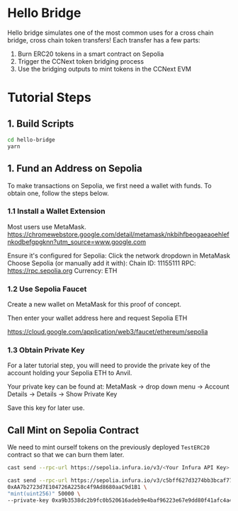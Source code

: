 # Hello Bridge
Hello bridge simulates one of the most common uses for a cross chain bridge, cross chain token transfers! Each transfer has a few parts:
1. Burn ERC20 tokens in a smart contract on Sepolia
2. Trigger the CCNext token bridging process
3. Use the bridging outputs to mint tokens in the CCNext EVM

# Tutorial Steps

## 1. Build Scripts
```sh
cd hello-bridge
yarn
```

## 1. Fund an Address on Sepolia
To make transactions on Sepolia, we first need a wallet with funds. To obtain one, follow the steps below.

### 1.1 Install a Wallet Extension
Most users use MetaMask. https://chromewebstore.google.com/detail/metamask/nkbihfbeogaeaoehlefnkodbefgpgknn?utm_source=www.google.com 

Ensure it's configured for Sepolia:
  Click the network dropdown in MetaMask
  Choose Sepolia (or manually add it with):
    Chain ID: 11155111
    RPC: https://rpc.sepolia.org
    Currency: ETH

### 1.2 Use Sepolia Faucet
Create a new wallet on MetaMask for this proof of concept.

Then enter your wallet address here and request Sepolia ETH 

https://cloud.google.com/application/web3/faucet/ethereum/sepolia 

### 1.3 Obtain Private Key
For a later tutorial step, you will need to provide the private key of the account holding your Sepolia ETH to Anvil. 

Your private key can be found at:
MetaMask -> drop down menu -> Account Details -> Details -> Show Private Key

Save this key for later use.

## Call Mint on Sepolia Contract
We need to mint ourself tokens on the previously deployed `TestERC20` contract so that we can burn them later. 

```sh
cast send --rpc-url https://sepolia.infura.io/v3/<Your Infura API Key> <CONTRACT-ADDRESS> "transfer(address, uint256)" "0x0000000000000000000000000000000000000001" "50" --private-key 0x<key you funded with Sepolia ETH>
```

```sh
cast send --rpc-url https://sepolia.infura.io/v3/c5bff627d3274bb3bcaf7733cc427320 \
0xAA7b2723d7E104726A2258c4f9Ad8680aaC9d1B1 \
"mint(uint256)" 50000 \
--private-key 0xa9b3538dc2b9fc0b520616adeb9e4baf96223e67e9dd80f41afc4a468833a180
```
